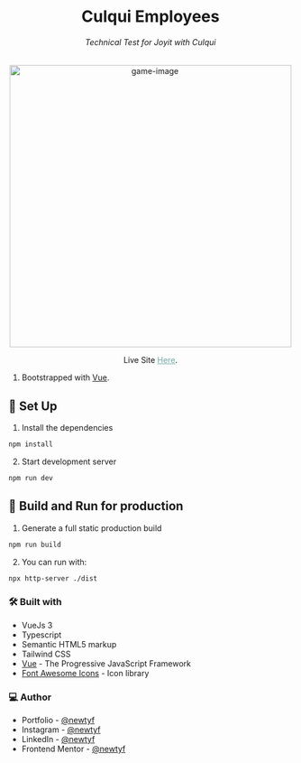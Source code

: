 <h1 align="center">Culqui Employees</h1>
<h6 align="center">Technical Test for Joyit with Culqui</h6>

<div align="center"><img src="https://github.com/newtyf/culqui-employees/assets/87625663/32f2d7e6-ece5-4044-bb07-045b4b7b60b0" alt="game-image" width="500" /></div>

<p align="center">Live Site <a style="color: #70aaa2" href="https://newtyf.github.io/culqui-employees">Here</a>.</p>

1. Bootstrapped with [Vue](https://vuejs.org/).

## 👾 Set Up

1. Install the dependencies

  ```sh
  npm install
  ```

2. Start development server

  ```sh
  npm run dev
  ```

## 👾 Build and Run for production
1. Generate a full static production build

  ```sh
  npm run build
  ```

2. You can run with:

  ```sh
  npx http-server ./dist
  ```


### 🛠 Built with

- VueJs 3
- Typescript
- Semantic HTML5 markup
- Tailwind CSS
- [Vue](https://vuejs.org/) - The Progressive JavaScript Framework
- [Font Awesome Icons](https://fontawesome.com/icons) - Icon library

### 💻 Author

- Portfolio - [@newtyf](https://newtyf.com)
- Instagram - [@newtyf](https://www.instagram.com/newt_yf/)
- LinkedIn - [@newtyf](https://www.linkedin.com/in/axel-mu%C3%B1oz/)
- Frontend Mentor - [@newtyf](https://www.frontendmentor.io/profile/TREz-bits)
